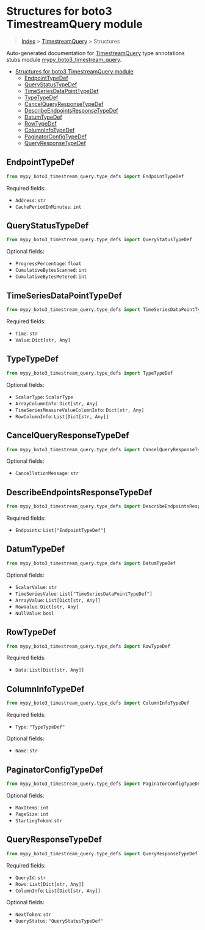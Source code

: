 # Structures for boto3 TimestreamQuery module

> [Index](../index.md) > [TimestreamQuery](./index.md) > Structures

Auto-generated documentation for [TimestreamQuery](https://boto3.amazonaws.com/v1/documentation/api/latest/reference/services/timestream-query.html#TimestreamQuery)
type annotations stubs module [mypy_boto3_timestream_query](https://pypi.org/project/mypy-boto3-timestream-query/).

- [Structures for boto3 TimestreamQuery module](#structures-for-boto3-timestreamquery-module)
  - [EndpointTypeDef](#endpointtypedef)
  - [QueryStatusTypeDef](#querystatustypedef)
  - [TimeSeriesDataPointTypeDef](#timeseriesdatapointtypedef)
  - [TypeTypeDef](#typetypedef)
  - [CancelQueryResponseTypeDef](#cancelqueryresponsetypedef)
  - [DescribeEndpointsResponseTypeDef](#describeendpointsresponsetypedef)
  - [DatumTypeDef](#datumtypedef)
  - [RowTypeDef](#rowtypedef)
  - [ColumnInfoTypeDef](#columninfotypedef)
  - [PaginatorConfigTypeDef](#paginatorconfigtypedef)
  - [QueryResponseTypeDef](#queryresponsetypedef)

## EndpointTypeDef

```python
from mypy_boto3_timestream_query.type_defs import EndpointTypeDef
```


Required fields:
- `Address`: `str`
- `CachePeriodInMinutes`: `int`




## QueryStatusTypeDef

```python
from mypy_boto3_timestream_query.type_defs import QueryStatusTypeDef
```




Optional fields:
- `ProgressPercentage`: `float`
- `CumulativeBytesScanned`: `int`
- `CumulativeBytesMetered`: `int`


## TimeSeriesDataPointTypeDef

```python
from mypy_boto3_timestream_query.type_defs import TimeSeriesDataPointTypeDef
```


Required fields:
- `Time`: `str`
- `Value`: `Dict[str, Any]`




## TypeTypeDef

```python
from mypy_boto3_timestream_query.type_defs import TypeTypeDef
```




Optional fields:
- `ScalarType`: `ScalarType`
- `ArrayColumnInfo`: `Dict[str, Any]`
- `TimeSeriesMeasureValueColumnInfo`: `Dict[str, Any]`
- `RowColumnInfo`: `List[Dict[str, Any]]`


## CancelQueryResponseTypeDef

```python
from mypy_boto3_timestream_query.type_defs import CancelQueryResponseTypeDef
```




Optional fields:
- `CancellationMessage`: `str`


## DescribeEndpointsResponseTypeDef

```python
from mypy_boto3_timestream_query.type_defs import DescribeEndpointsResponseTypeDef
```


Required fields:
- `Endpoints`: `List["EndpointTypeDef"]`




## DatumTypeDef

```python
from mypy_boto3_timestream_query.type_defs import DatumTypeDef
```




Optional fields:
- `ScalarValue`: `str`
- `TimeSeriesValue`: `List["TimeSeriesDataPointTypeDef"]`
- `ArrayValue`: `List[Dict[str, Any]]`
- `RowValue`: `Dict[str, Any]`
- `NullValue`: `bool`


## RowTypeDef

```python
from mypy_boto3_timestream_query.type_defs import RowTypeDef
```


Required fields:
- `Data`: `List[Dict[str, Any]]`




## ColumnInfoTypeDef

```python
from mypy_boto3_timestream_query.type_defs import ColumnInfoTypeDef
```


Required fields:
- `Type`: `"TypeTypeDef"`



Optional fields:
- `Name`: `str`


## PaginatorConfigTypeDef

```python
from mypy_boto3_timestream_query.type_defs import PaginatorConfigTypeDef
```




Optional fields:
- `MaxItems`: `int`
- `PageSize`: `int`
- `StartingToken`: `str`


## QueryResponseTypeDef

```python
from mypy_boto3_timestream_query.type_defs import QueryResponseTypeDef
```


Required fields:
- `QueryId`: `str`
- `Rows`: `List[Dict[str, Any]]`
- `ColumnInfo`: `List[Dict[str, Any]]`



Optional fields:
- `NextToken`: `str`
- `QueryStatus`: `"QueryStatusTypeDef"`

